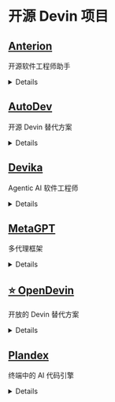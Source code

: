 # 开源 Devin 项目

## [Anterion](https://github.com/MiscellaneousStuff/anterion)
开源软件工程师助手

<details>

![图片](https://avatars.githubusercontent.com/u/14856541?s=64&v=4)

### 分类
代码编写，通用

### 描述
- Anterion 代理扩展了 SWE-agent 的功能，用于规划和执行开放式的工程任务。
- 前端设计受 OpenDevin 启发。

### 链接
- [GitHub](https://github.com/MiscellaneousStuff/anterion)
- [Discord](https://discord.com/invite/nbY6njCuxh)
- [YouTube 演示](https://www.youtube.com/watch?v=J-KZNFVcAxU)

</details>

## [AutoDev](https://github.com/unit-mesh/auto-dev)
开源 Devin 替代方案

<details>

![图片](https://github.com/unit-mesh/auto-dev/raw/master/plugin/src/main/resources/META-INF/pluginIcon.svg)

### 分类
代码编写，通用

### 描述
- AutoDev 支持多语言，包括 Java、Kotlin、JavaScript/TypeScript、Rust、Python、Golang、C/C++ 等。

### 链接
- [GitHub](https://github.com/unit-mesh/auto-dev)
- [文档](https://ide.unitmesh.cc/)

</details>

## [Devika](https://github.com/stitionai/devika)
Agentic AI 软件工程师

<details>

![图片](https://github.com/stitionai/devika/raw/main/.assets/devika-screenshot.png)

### 分类
代码编写，通用

### 描述
- 支持 Claude 3、GPT-4、GPT-3.5 以及 Ollama 的本地 LLM。
- Devika 是一个可以理解高层次人类指令、将其分解为步骤、研究相关信息，并编写代码来实现目标的智能代理。
- 支持多种编程语言，并内置浏览器交互模块，方便从网页获取信息。

### 链接
- [GitHub](https://github.com/stitionai/devika)

</details>

## [MetaGPT](https://github.com/geekan/MetaGPT)
多代理框架

<details>

![图片](https://github.com/geekan/MetaGPT/raw/main/docs/resources/MetaGPT-new-log.png)

### 分类
多代理，代码编写，自行构建

### 描述
- MetaGPT 是一个多代理框架，允许给不同 GPT 分配不同的角色，用于复杂任务的协作。
- 内部代理包括产品经理、架构师、项目经理和工程师角色。
- 提供软件公司运营全流程，核心理念是“代码=SOP(团队)”。

### 链接
- [GitHub](https://github.com/geekan/MetaGPT)
- [Discord](https://discord.com/invite/4WdszVjv)
- [论文](https://arxiv.org/abs/2308.00352)

</details>

## [⭐ OpenDevin](https://github.com/OpenDevin/OpenDevin)
开放的 Devin 替代方案

<details>

![图片](https://github.com/OpenDevin/OpenDevin/raw/main/logo.png)

### 分类
代码编写，通用

### 描述
- OpenDevin 旨在复制原始 Devin 模型，解决代码 LLM 在实际场景中的挑战。
- 支持通过 Docker 进行代码执行，并计划加入沙盒环境中的执行选项。

### 链接
- [GitHub](https://github.com/OpenDevin/OpenDevin)
- [演示视频](https://www.youtube.com/watch?v=g6-DpvBlTWY)

</details>

## [Plandex](https://github.com/plandex-ai/plandex)
终端中的 AI 代码引擎

<details>

![图片](https://github.com/plandex-ai/plandex/raw/main/images/plandex-logo-dark.png)

### 分类
代码编写，通用

### 描述
- Plandex 使用长期运行的代理来完成涉及多个文件的复杂任务，将大任务分解为子任务，逐步实现。

### 链接
- [GitHub](https://github.com/plandex-ai/plandex)

</details>
